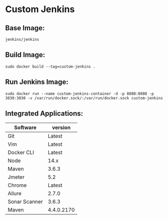 # Custom Jenkins
## Base Image:
```
jenkins/jenkins
```
## Build Image:
```
sudo docker build --tag=custom-jenkins .
```
## Run Jenkins Image:
```
sudo docker run --name custom-jenkins-container -d -p 8080:8080 -p 3030:3030 -v /var/run/docker.sock/:/var/run/docker.sock custom-jenkins
```
## Integrated Applications:
|Software|version|
|--------|-------|
|Git|Latest|
|Vim|Latest|
|Docker CLI|Latest|
|Node|14.x|
|Maven|3.6.3|
|Jmeter|5.2|
|Chrome|Latest|
|Allure|2.7.0|
|Sonar Scanner|3.6.3|
|Maven|4.4.0.2170|

